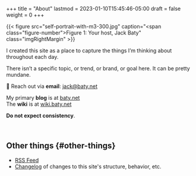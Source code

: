 +++
title = "About"
lastmod = 2023-01-10T15:45:46-05:00
draft = false
weight = 0
+++

{{< figure src="self-portrait-with-m3-300.jpg" caption="<span class=\"figure-number\">Figure 1: </span>Your host, Jack Baty" class="imgRightMargin" >}}

I created this site as a place to capture the things I’m thinking about throughout each day.

There isn’t a specific topic, or trend, or brand, or goal here. It can be pretty mundane.

💌 Reach out via **email**: [jack@baty.net](mailto:jack@baty.net)

My primary **blog** is at [baty.net](https://baty.net) <br />
The **wiki** is at [wiki.baty.net](https://wiki.baty.net)

**Do not expect consistency**.

<br clear="all">


## Other things {#other-things}

-   [RSS Feed](/index.xml)
-   [Changelog](/changelog) of changes to this site's structure, behavior, etc.


[//]: # "Exported with love from a post written in Org mode"
[//]: # "- https://github.com/kaushalmodi/ox-hugo"